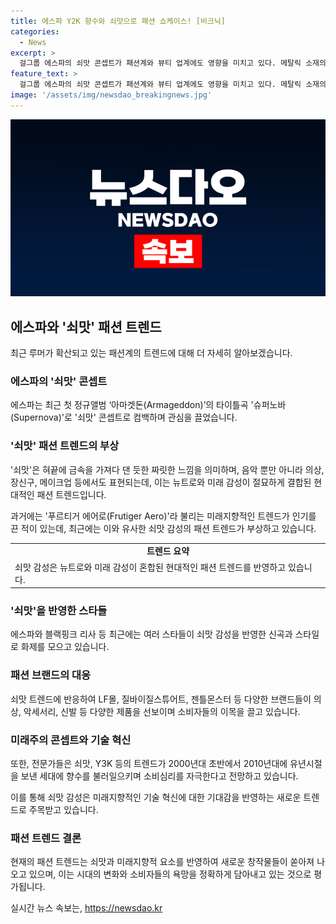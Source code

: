 ```yaml
---
title: 에스파 Y2K 향수와 쇠맛으로 패션 쇼케이스! [비크닉]
categories:
  - News
excerpt: >
  걸그룹 에스파의 쇠맛 콘셉트가 패션계와 뷰티 업계에도 영향을 미치고 있다. 메탈릭 소재의 의상, 반짝이는 실버 메이크업 등이 쇠맛을 대변하고 있다. 이는 90년대 후반의 사이버 여전사 콘셉트와 2000년대 초반의 푸르티거 에어로 트렌드가 다시 떠오르는 현상으로 연결된다. 패션과 뷰티 업계는 이 트렌드에 민감하게 반응하고 있으며, 은색 액세서리부터 신발, 가방, 립스틱까지 다양한 제품에 쇠맛 트렌드가 반영되고 있다. AI 기술의 발전과 인공지능이 디자인과 패션 분야에 미치는 영향도 쇠맛 트렌드와 연결된다. 해당 트렌드는 2000년대에서 2010년대 어린 시절을 보낸 세대에 향수를 자극하며 소비심리를 자극하고 있다. 패션과 뷰티 업계에서 이 트렌드가 미래에도 계속 반영될 것으로 보인다.
feature_text: >
  걸그룹 에스파의 쇠맛 콘셉트가 패션계와 뷰티 업계에도 영향을 미치고 있다. 메탈릭 소재의 의상, 반짝이는 실버 메이크업 등이 쇠맛을 대변하고 있다. 이는 90년대 후반의 사이버 여전사 콘셉트와 2000년대 초반의 푸르티거 에어로 트렌드가 다시 떠오르는 현상으로 연결된다. 패션과 뷰티 업계는 이 트렌드에 민감하게 반응하고 있으며, 은색 액세서리부터 신발, 가방, 립스틱까지 다양한 제품에 쇠맛 트렌드가 반영되고 있다. AI 기술의 발전과 인공지능이 디자인과 패션 분야에 미치는 영향도 쇠맛 트렌드와 연결된다. 해당 트렌드는 2000년대에서 2010년대 어린 시절을 보낸 세대에 향수를 자극하며 소비심리를 자극하고 있다. 패션과 뷰티 업계에서 이 트렌드가 미래에도 계속 반영될 것으로 보인다.
image: '/assets/img/newsdao_breakingnews.jpg'
---
```


<p><img src="/assets/img/newsdao_breakingnews.jpg" alt="implanttips 속보" /></p>

<h2 data-ke-size="size26">에스파와 '쇠맛' 패션 트렌드</h2>

<p data-ke-size="size16">최근 루머가 확산되고 있는 패션계의 트렌드에 대해 더 자세히 알아보겠습니다.</p>

<h3>에스파의 '쇠맛' 콘셉트</h3>

<p data-ke-size="size16">에스파는 최근 첫 정규앨범 ‘아마겟돈(Armageddon)’의 타이틀곡 '슈퍼노바(Supernova)'로 '쇠맛' 콘셉트로 컴백하며 관심을 끌었습니다.</p>

<h3>'쇠맛' 패션 트렌드의 부상</h3>

<p data-ke-size="size16">'쇠맛'은 혀끝에 금속을 가져다 댄 듯한 짜릿한 느낌을 의미하며, 음악 뿐만 아니라 의상, 장신구, 메이크업 등에서도 표현되는데, 이는 뉴트로와 미래 감성이 절묘하게 결합된 현대적인 패션 트렌드입니다.</p>

<p data-ke-size="size16">과거에는 '푸르티거 에어로(Frutiger Aero)'라 불리는 미래지향적인 트렌드가 인기를 끈 적이 있는데, 최근에는 이와 유사한 쇠맛 감성의 패션 트렌드가 부상하고 있습니다.</p>

<table>
  <tr>
    <td style="text-align: center; height: 17px;"><b>트렌드 요약</b></td>
  </tr>
  <tr>
    <td>쇠맛 감성은 뉴트로와 미래 감성이 혼합된 현대적인 패션 트렌드를 반영하고 있습니다.</td>
  </tr>
</table>

<h3>'쇠맛'을 반영한 스타들</h3>

<p data-ke-size="size16">에스파와 블랙핑크 리사 등 최근에는 여러 스타들이 쇠맛 감성을 반영한 신곡과 스타일로 화제를 모으고 있습니다.</p>

<h3>패션 브랜드의 대응</h3>

<p data-ke-size="size16">쇠맛 트렌드에 반응하여 LF몰, 질바이질스튜어트, 젠틀몬스터 등 다양한 브랜드들이 의상, 악세서리, 신발 등 다양한 제품을 선보이며 소비자들의 이목을 끌고 있습니다.</p>

<h3>미래주의 콘셉트와 기술 혁신</h3>

<p data-ke-size="size16">또한, 전문가들은 쇠맛, Y3K 등의 트렌드가 2000년대 초반에서 2010년대에 유년시절을 보낸 세대에 향수를 불러일으키며 소비심리를 자극한다고 전망하고 있습니다.</p>

<p data-ke-size="size16">이를 통해 쇠맛 감성은 미래지향적인 기술 혁신에 대한 기대감을 반영하는 새로운 트렌드로 주목받고 있습니다.</p>

<h3>패션 트렌드 결론</h3>

<p data-ke-size="size16">현재의 패션 트렌드는 쇠맛과 미래지향적 요소를 반영하여 새로운 창작물들이 쏟아져 나오고 있으며, 이는 시대의 변화와 소비자들의 욕망을 정확하게 담아내고 있는 것으로 평가됩니다.</p>
실시간 뉴스 속보는, <a href="https://newsdao.kr" rel="dofollow">https://newsdao.kr</a>


